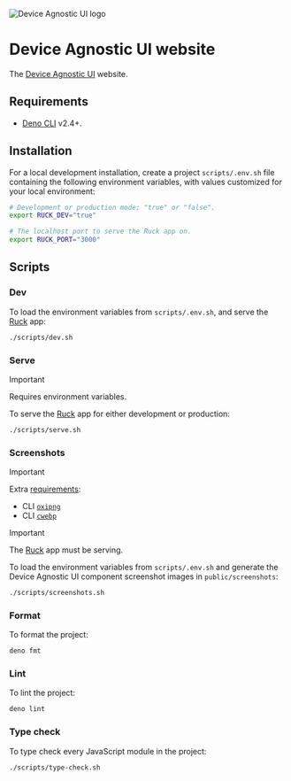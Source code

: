 ![Device Agnostic UI logo](https://cdn.jsdelivr.net/gh/jaydenseric/device-agnostic-ui/device-agnostic-ui-logo.svg)

# Device Agnostic UI website

The [Device Agnostic UI](https://github.com/jaydenseric/device-agnostic-ui)
website.

## Requirements

- [Deno CLI](https://deno.land/#installation) v2.4+.

## Installation

For a local development installation, create a project `scripts/.env.sh` file
containing the following environment variables, with values customized for your
local environment:

```sh
# Development or production mode; "true" or "false".
export RUCK_DEV="true"

# The localhost port to serve the Ruck app on.
export RUCK_PORT="3000"
```

## Scripts

### Dev

To load the environment variables from `scripts/.env.sh`, and serve the
[Ruck](https://ruck.tech) app:

```sh
./scripts/dev.sh
```

### Serve

> [!IMPORTANT]
>
> Requires environment variables.

To serve the [Ruck](https://ruck.tech) app for either development or production:

```sh
./scripts/serve.sh
```

### Screenshots

> [!IMPORTANT]
>
> Extra [requirements](#requirements):
>
> - CLI [`oxipng`](https://github.com/shssoichiro/oxipng)
> - CLI [`cwebp`](https://github.com/webmproject/libwebp)

> [!IMPORTANT]
>
> The [Ruck](https://ruck.tech) app must be serving.

To load the environment variables from `scripts/.env.sh` and generate the Device
Agnostic UI component screenshot images in `public/screenshots`:

```sh
./scripts/screenshots.sh
```

### Format

To format the project:

```sh
deno fmt
```

### Lint

To lint the project:

```sh
deno lint
```

### Type check

To type check every JavaScript module in the project:

```sh
./scripts/type-check.sh
```
